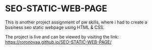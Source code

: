 # SEO-STATIC-WEB-PAGE

This is another project assignment of pw skills, where i had to create a business seo static webpage using HTML & CSS.

The project is live and can be viewed by visiting the link:  https://roronovaa.github.io/SEO-STATIC-WEB-PAGE/
